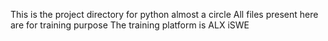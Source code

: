 This is the project directory for python almost a circle
All files present here are for training purpose
The training platform is ALX iSWE